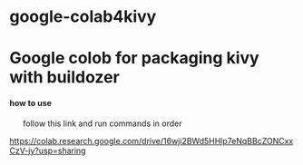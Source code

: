 # google-colab4kivy

# Google colob for packaging kivy with buildozer

<h4>how to use</h4>

<ul>follow this link and run commands in order</ul>


https://colab.research.google.com/drive/16wji2BWd5HHlp7eNqBBcZONCxxCzV-jy?usp=sharing

